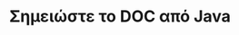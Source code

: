 ---
############################# Static ############################
layout: "auto-gen-annotation"

############################# Head ############################
head_title: "Java DOC Annotation API Annotate σε C#"
head_description: "Java API για τη δημιουργία και τον σχολιασμό δημοφιλών τύπων σχολιασμού από DOC, εικόνες, σχέδια και μορφές αρχείων εγγράφων."

############################# Header ############################
title: "Σημειώστε το DOC από Java"
description: ""
bg_image: "https://cms.admin.containerize.com/templates/aspose/App_Themes/V3/images/bg/header1.png"
bg_overlay: false
button:
    enable: true
    icon: "fas fa-arrow-down"
    label: "Κατεβάστε δωρεάν δοκιμή"
    link: "https://downloads.groupdocs.com/annotation/java"

############################# About ############################
about:
    enable: true
    title: "Σχετικά με το GroupDocs.Annotation for Java API"
    content: |
        Το GroupDocs.Annotation for Java API είναι μια βιβλιοθήκη που σας επιτρέπει να προσθέτετε σχολιασμούς σε PDF, Word και άλλα έγγραφα σε Mac, Windows ή Ubuntu. Το [GroupDocs.Annotation for Java](/annotation/java) είναι ένα εγγενές API Java για τη διαχείριση σχολιασμών με ολοκληρωμένη υποστήριξη για δημιουργία, προσθήκη, επεξεργασία, διαγραφή, εξαγωγή και εξαγωγή σχολιασμών από εικόνες και διάφορα άλλα έγγραφα. Η πλήρης λίστα των υποστηριζόμενων μορφών εγγράφων που μπορείτε να δείτε σε αυτήν τη [σελίδα](https://docs.groupdocs.com/annotation/java/supported-document-formats/).
        Αυτή η βιβλιοθήκη σάς επιτρέπει να εργάζεστε όχι μόνο με έγγραφα DOC αλλά και με πολλούς άλλους τύπους εγγράφων όπως Word, Excel, PowerPoint, μηνύματα ηλεκτρονικού ταχυδρομείου Outlook, Visio, Adobe, OpenDocument, OpenOffice, Photoshop, AutoCad και πολλά άλλα.
        Το GroupDocs.Annotation for Java API σάς επιτρέπει να δημιουργείτε και να προσθέτετε νέες σημειώσεις, να επεξεργάζεστε σχολιασμούς, να εξάγετε σχόλια, σχολιασμούς και να τα αφαιρείτε από έγγραφα. Η βιβλιοθήκη υποστηρίζει 13 διαφορετικούς τύπους σχολιασμού, όπως Κείμενο, Πολύγραμμη, Περιοχή, Υπογράμμιση, Σημείο, Υδατογράφημα, Βέλος, Έλλειψη, Αντικατάσταση κειμένου, Απόσταση, Πεδίο κειμένου, Διόρθωση πόρων σε έγγραφα PDF, HTML, Microsoft Word, υπολογιστικά φύλλα, διαγράμματα, παρουσιάσεις, σχέδια, εικόνες και πολλές άλλες μορφές αρχείων.
        Το παράδειγμα (δείτε παρακάτω) δείχνει την εργασία με το έγγραφο DOC, σε αυτό το παράδειγμα μπορείτε να δείτε τα κύρια βήματα του τρόπου εργασίας με το GroupDocs.Σχολιασμός: Ρυθμίστε μια άδεια χρήσης, ανοίξτε ένα έγγραφο με το οποίο θέλετε να εργαστείτε, δημιουργία σχολιασμό, προσθέτοντας αντικείμενα δεδομένων για να ορίσετε τις ιδιότητες σχολιασμού σύμφωνα με τις απαιτήσεις σας και αποθηκεύοντας το αποτέλεσμα στο επιθυμητό μέρος. Επίσης, θα μπορούσατε να ρίξετε μια ματιά στις υποστηριζόμενες δυνατότητες στη [σελίδα] του github (https://github.com/groupdocs-annotation/GroupDocs.Annotation-for-Java) ή στο προϊόν μας [τεκμηρίωση](https://docs.groupdocs.com/annotation/java/getting-started/).

############################# Steps ############################
howTo_Add:
steps_Add:
    enable: true
    title_left: "Βήματα για την προσθήκη σχολιασμών στο DOC σε Java"
    content_left: |
        [GroupDocs.Annotation](/annotation/java/) διευκολύνει τους προγραμματιστές Java να προσθέτουν διάφορους τύπους σχολιασμού σε αρχεία DOC σε οποιαδήποτε εφαρμογή που βασίζεται σε Java, εφαρμόζοντας μερικά εύκολα βήματα.
        *   Δημιουργήστε αντικείμενα απάντησης με σχόλιο και ημερομηνία.
        *   Δημιουργήστε αντικείμενο AreaAnnotation, ορίστε επιλογές περιοχής και προσθέστε απαντήσεις.
        *   Δημιουργήστε αντικείμενο Annotator και προσθέστε σχολιασμό περιοχής.
        *   Αποθήκευση αρχείου εξόδου.
    title_right: "Απαιτήσεις συστήματος"
    content_right: |
        Το GroupDocs.Annotation για Java API υποστηρίζεται σε όλες τις μεγάλες πλατφόρμες και λειτουργικά συστήματα. Πριν εκτελέσετε τον παρακάτω κώδικα, βεβαιωθείτε ότι έχετε εγκαταστήσει τις ακόλουθες προϋποθέσεις στο σύστημά σας.
        *   Λειτουργικά συστήματα: Microsoft Windows, Linux, MacOS
        *   Περιβάλλον Ανάπτυξης: NetBeans, Intellij IDEA, Eclipse κ.λπ
        *   Java Runtime Environment: Java 7 (1.7) και νεότερη έκδοση
        *   Αποκτήστε την πιο πρόσφατη έκδοση του GroupDocs.Annotation για Java από το [GroupDocs Artifact Repository](https://repository.groupdocs.com/webapp/#/artifacts/browse/tree/General/repo/com/groupdocs/groupdocs-annotation)

############################# Preview ############################
preview_Add:
    enable: true
    title: Προεπισκόπηση σχολιασμού και δείγμα κώδικα
    content: |
        ![Annotation preview image](https://docs.groupdocs.com/annotation/java/images/add-area-annotation.png)
    code: |
        ```java
        // Create an instance of Reply class and add comments
        Reply firstReply = new Reply();
        firstReply.setComment("First comment");
        firstReply.setRepliedOn(Calendar.getInstance().getTime());
        
        Reply secondReply = new Reply();
        secondReply.setComment("Second comment");
        secondReply.setRepliedOn(Calendar.getInstance().getTime());
        
        List<Reply> replies = new ArrayList<Reply>();
        replies.add(firstReply);
        replies.add(secondReply);
        
        // Create an instance of AreaAnnotation class and set options
        AreaAnnotation area = new AreaAnnotation();
        area.setBackgroundColor(65535);
        area.setBox(new Rectangle(100, 100, 100, 100));
        area.setCreatedOn(Calendar.getInstance().getTime());
        area.setMessage("This is area annotation");
        area.setOpacity(0.7);
        area.setPageNumber(0);
        area.setPenColor(65535);
        area.setPenStyle(PenStyle.Dot);
        area.setPenWidth((byte) 3);
        area.setReplies(replies);
        
        // Create an instance of Annotator class
        Annotator annotator = new Annotator("input.bmp");
        
        // Add annotation
        annotator.add(area);
        
        // Save to file
        annotator.save("output.bmp");
        annotator.dispose();
        ```

############################# Steps ############################
howTo_Remove:
steps_Remove:
    enable: true
    title_left: "Βήματα για την κατάργηση σχολιασμών από το DOC σε Java"
    content_left: |
        [GroupDocs.Annotation](/annotation/java/) διευκολύνει τους προγραμματιστές Java να αφαιρέσουν λεπτομέρειες σχολιασμού από αρχεία DOC σε οποιαδήποτε εφαρμογή που βασίζεται σε Java, εφαρμόζοντας μερικά εύκολα βήματα.
        *   Δημιουργήστε αντικείμενα απάντησης με σχόλιο και ημερομηνία.
        *   Δημιουργήστε το αντικείμενο SaveOptions και ορίστε AnnotationTypes = AnnotationType.None.
        *   Μέθοδος αποθήκευσης κλήσης με προκύπτουσα διαδρομή εγγράφου ή ροή και αντικείμενο SaveOptions.

############################# Preview ############################
preview_Remove:
    enable: true
    code: |
        ```java
        // Create an instance of Annotator class 
        Annotator annotator = new Annotator("C://input.bmp");

        // Remove annotation by set type None 
        SaveOptions saveOptions = new SaveOptions();
        saveOptions.setAnnotationTypes(AnnotationType.None);

        // Save annotation to output file
        annotator.save("C://output.bmp", saveOptions);
        annotator.dispose();
        ```

############################# Steps ############################
howTo_Edit:
steps_Edit:
    enable: true
    title_left: "Βήματα για την επεξεργασία σχολιασμών από το DOC σε Java"
    content_left: |
        [GroupDocs.Annotation](/annotation/java/) διευκολύνει τους προγραμματιστές Java να ενημερώσουν διάφορες ιδιότητες σχολιασμού από αρχεία DOC σε οποιαδήποτε εφαρμογή που βασίζεται σε Java, εφαρμόζοντας μερικά εύκολα βήματα.
        *   Αντικείμενο Instantiate Annotator με διαδρομή εγγράφου εισόδου ή ροή με instantiated LoadOptions με ImportAnnotations = true.
        *   Δημιουργήστε κάποια υλοποίηση AnnotationBase και ορίστε το αναγνωριστικό του υπάρχοντος σχολιασμού (αν δεν βρεθεί σχολιασμός με αυτό το αναγνωριστικό, τίποτα δεν θα αλλάξει) ή λίστα διαδρομής με σχολιασμούς (όλοι οι υπάρχοντες σχολιασμοί θα αφαιρεθούν).
        *   Μέθοδος ενημέρωσης κλήσης αντικειμένου Annotator με περασμένους σχολιασμούς.
        *   Μέθοδος αποθήκευσης κλήσης με προκύπτουσα διαδρομή εγγράφου ή ροή και αντικείμενο SaveOptions.

############################# Preview ############################
preview_Edit:
    enable: true
    code: |
        ```java
        String outputPath = "UpdateAnnotation.bmp";

        // Create an instance of Annotator class
        Annotator annotator = new Annotator("input.bmp");
        
        // Create an instance of Reply class for first example and add comments
        Reply reply1 = new Reply();
        reply1.setComment("Original first comment");
        reply1.setRepliedOn(Calendar.getInstance().getTime());
        
        Reply reply2 = new Reply();
        reply2.setComment("Original second comment");
        reply2.setRepliedOn(Calendar.getInstance().getTime());
        
        java.util.List replies = new ArrayList();
        replies.add(reply1);
        replies.add(reply2);
        
        // Create an instance of AreaAnnotation class and set options
        AreaAnnotation original = new AreaAnnotation();
        original.setId(1);
        original.setBackgroundColor(65535);
        original.setBox(new Rectangle(100, 100, 100, 100));
        original.setCreatedOn(Calendar.getInstance().getTime());
        original.setMessage("This is original annotation");
        original.setReplies(replies);
        
        // Add original annotation
        annotator.add(original);
        annotator.save(outputPath);
        annotator.dispose();
        
        LoadOptions loadOptions = new LoadOptions();
        
        // Open annotated document
        Annotator annotator1 = new Annotator(outputPath, loadOptions);
        
        // Create an instance of Reply class for update first example
        Reply reply3 = new Reply();
        reply3.setComment("Updated first comment");
        reply3.setRepliedOn(Calendar.getInstance().getTime());
        
        Reply reply4 = new Reply();
        reply4.setComment("Updated second comment");
        reply4.setRepliedOn(Calendar.getInstance().getTime());
        
        java.util.List replies1 = new ArrayList();
        replies1.add(reply3);
        replies1.add(reply4);

        // Suggest we want change some properties of existed annotation
        AreaAnnotation updated = new AreaAnnotation();
        updated.setId(1);
        updated.setBackgroundColor(255);
        updated.setBox(new Rectangle(0, 0, 50, 200));
        updated.setCreatedOn(Calendar.getInstance().getTime());
        updated.setMessage("This is updated annotation");
        updated.setReplies(replies1);
        
        // Update and save annotation
        annotator1.update(updated);
        annotator1.save(outputPath);
        annotator1.dispose();
        ```

############################# Steps ############################
howTo_Extract:
steps_Extract:
    enable: true
    title_left: "Βήματα για την εξαγωγή σχολιασμών από το DOC σε Java"
    content_left: |
        [GroupDocs.Annotation](/annotation/java/) διευκολύνει τους προγραμματιστές Java να σχολιάζουν έγγραφα και να εξάγουν πληροφορίες σχολιασμού από αρχεία DOC σε οποιαδήποτε εφαρμογή που βασίζεται σε Java, εφαρμόζοντας μερικά εύκολα βήματα.
        *   Δημιουργήστε αντικείμενα απάντησης με σχόλιο και ημερομηνία.
        *   Δημιουργήστε το αντικείμενο LoadOptions και καλέστε το SetImportAnnotations με αληθές όρισμα.
        *   Ορισμός μεταβλητής με τύπο List.
        *   Καλέστε τη μέθοδο λήψης και επιστρέψτε το αποτέλεσμα στην παραπάνω μεταβλητή.

############################# Preview ############################
preview_Extract:
    enable: true
    code: |
        ```java
        // For using this example input file ("annotated.bmp") must be with annotations
        LoadOptions loadOptions = new LoadOptions();
        
        // Create an instance of Annotator class and get annotations
        final Annotator annotator = new Annotator("annotated.bmp", loadOptions);
        List annotations = annotator.get();
        ```

############################# Demos ############################
demos:
    enable: true
    title: "Ζωντανές επιδείξεις για προσθήκη, αφαίρεση, επεξεργασία, εξαγωγή σχολιασμών σε έγγραφα και εικόνες"
    content: |
        Προσθέστε, αφαιρέστε, επεξεργαστείτε και εξαγάγετε σχολιασμούς στο αρχείο DOC τώρα, μεταβαίνοντας στον ιστότοπο [GroupDocs.Annotation Live Demos](https://products.groupdocs.app/annotation/family). Η ζωντανή επίδειξη έχει τα ακόλουθα πλεονεκτήματα

############################# About Formats ############################
about_formats:
    enable: true
    format:
        # format loop
        - icon: "far fa-file-doc"
          title: "Σχετικά με τη μορφή αρχείου DOC"
          content: |
            Τα αρχεία με επέκταση .doc αντιπροσωπεύουν έγγραφα που δημιουργούνται από το Microsoft Word ή άλλα έγγραφα επεξεργασίας κειμένου σε δυαδική μορφή αρχείου. Η επέκταση χρησιμοποιήθηκε αρχικά για τεκμηρίωση απλού κειμένου σε πολλά διαφορετικά λειτουργικά συστήματα. Μπορεί να περιέχει πολλούς διαφορετικούς τύπους δεδομένων, όπως εικόνες, μορφοποιημένα καθώς και απλό κείμενο, γραφήματα, γραφήματα, ενσωματωμένα αντικείμενα, συνδέσμους, σελίδες, μορφοποίηση σελίδας, ρυθμίσεις εκτύπωσης και πολλά άλλα. Η μορφή ήταν δημοφιλής για όλα τα είδη τεκμηρίωσης λόγω της ποικιλίας των επιλογών που προσφέρει στους χρήστες για τη σύνταξη εγχειριδίων, προτάσεων, προδιαγραφών, βιογραφικών, άρθρων ή οποιωνδήποτε παρόμοιων εγγράφων. Η ενημερωμένη έκδοση του DOC είναι το DOCX που βασίζεται στο Office OpenXML του οποίου οι προδιαγραφές είναι ανοιχτά διαθέσιμες.

          link: "https://docs.fileformat.com/image/doc/"

############################# More Formats ############################
more_formats:
    enable: true
    title: "Εργασία με άλλες δημοφιλείς μορφές εγγράφων"
    content: |
        Ενημερώστε τις ιδιότητες σχολιασμού από ορισμένες από τις δημοφιλείς μορφές αρχείων όπως αναφέρεται παρακάτω.
    format:
        # format loop
        - name: "Annotate PDF document"
          link: "https://products.groupdocs.com/annotation/java/pdf/"
          description: "Adobe Portable Document Format"

        # format loop
        - name: "Annotate DOC document"
          link: "https://products.groupdocs.com/annotation/java/doc/"
          description: "Microsoft Word Document"

        # format loop
        - name: "Annotate DOCM document"
          link: "https://products.groupdocs.com/annotation/java/docm/"
          description: "Microsoft Word Macro-Enabled Document"

        # format loop
        - name: "Annotate DOCX document"
          link: "https://products.groupdocs.com/annotation/java/docx/"
          description: "Microsoft Word Open XML Document"

        # format loop
        - name: "Annotate DOT document"
          link: "https://products.groupdocs.com/annotation/java/dot/"
          description: "Microsoft Word Document Template"

        # format loop
        - name: "Annotate DOTX document"
          link: "https://products.groupdocs.com/annotation/java/dotx/"
          description: "Word Open XML Document Template"

        # format loop
        - name: "Annotate RTF document"
          link: "https://products.groupdocs.com/annotation/java/rtf/"
          description: "Rich Text Document"

        # format loop
        - name: "Annotate ODT document"
          link: "https://products.groupdocs.com/annotation/java/odt/"
          description: "Open Document Text"

        # format loop
        - name: "Annotate XLS document"
          link: "https://products.groupdocs.com/annotation/java/xls/"
          description: "Microsoft Excel Binary File Format"

        # format loop
        - name: "Annotate XLSX document"
          link: "https://products.groupdocs.com/annotation/java/xlsx/"
          description: "Microsoft Excel Open XML Spreadsheet"

        # format loop
        - name: "Annotate XLSM document"
          link: "https://products.groupdocs.com/annotation/java/xlsm/"
          description: "Microsoft Excel Macro-Enabled Spreadsheet"

        # format loop
        - name: "Annotate XLSB document"
          link: "https://products.groupdocs.com/annotation/java/xlsb/"
          description: "Microsoft Excel Binary Worksheet"

        # format loop
        - name: "Annotate ODS document"
          link: "https://products.groupdocs.com/annotation/java/ods/"
          description: "Open Document Spreadsheet"

        # format loop
        - name: "Annotate PPT document"
          link: "https://products.groupdocs.com/annotation/java/ppt/"
          description: "PowerPoint Presentation"

        # format loop
        - name: "Annotate PPTX document"
          link: "https://products.groupdocs.com/annotation/java/pptx/"
          description: "PowerPoint Open XML Presentation"

        # format loop
        - name: "Annotate PPSX document"
          link: "https://products.groupdocs.com/annotation/java/ppsx/"
          description: "PowerPoint Open XML Slide Show"

        # format loop
        - name: "Annotate POTM document"
          link: "https://products.groupdocs.com/annotation/java/potm/"
          description: "Microsoft PowerPoint Template"

        # format loop
        - name: "Annotate PPTM document"
          link: "https://products.groupdocs.com/annotation/java/pptm/"
          description: "Microsoft PowerPoint Presentation"

        # format loop
        - name: "Annotate PPS document"
          link: "https://products.groupdocs.com/annotation/java/pps/"
          description: "Microsoft PowerPoint 97-2003 Slide Show"

        # format loop
        - name: "Annotate ODP document"
          link: "https://products.groupdocs.com/annotation/java/odp/"
          description: "OpenDocument Presentation"

        # format loop
        - name: "Annotate HTML document"
          link: "https://products.groupdocs.com/annotation/java/html/"
          description: "HyperText Markup Language"

        # format loop
        - name: "Annotate TIFF document"
          link: "https://products.groupdocs.com/annotation/java/tiff/"
          description: "Tagged Image File Format"

        # format loop
        - name: "Annotate JPEG document"
          link: "https://products.groupdocs.com/annotation/java/jpeg/"
          description: "JPEG Image"

        # format loop
        - name: "Annotate PNG document"
          link: "https://products.groupdocs.com/annotation/java/png/"
          description: "Portable Network Graphic"

        # format loop
        - name: "Annotate EML document"
          link: "https://products.groupdocs.com/annotation/java/eml/"
          description: "E-mail Message"

        # format loop
        - name: "Annotate MSG document"
          link: "https://products.groupdocs.com/annotation/java/msg/"
          description: "Microsoft Outlook E-mail Message"

        # format loop
        - name: "Annotate VSD document"
          link: "https://products.groupdocs.com/annotation/java/vsd/"
          description: "Microsoft Visio 2003-2010 Drawing"

        # format loop
        - name: "Annotate VSDX document"
          link: "https://products.groupdocs.com/annotation/java/vsdx/"
          description: "Microsoft Visio Drawing"

        # format loop
        - name: "Annotate VSS document"
          link: "https://products.groupdocs.com/annotation/java/vss/"
          description: "Microsoft Visio 2003-2010 Stencil"

        # format loop
        - name: "Annotate VST document"
          link: "https://products.groupdocs.com/annotation/java/vst/"
          description: "Microsoft Visio 2013 Stencil"

        # format loop
        - name: "Annotate DWG document"
          link: "https://products.groupdocs.com/annotation/java/dwg/"
          description: "Autodesk Design Data Formats"

        # format loop
        - name: "Annotate DXF document"
          link: "https://products.groupdocs.com/annotation/java/dxf/"
          description: "AutoCAD Drawing Interchange"

        # format loop
        - name: "Annotate DCM document"
          link: "https://products.groupdocs.com/annotation/java/dcm/"
          description: "Digital Imaging and Communications in Medicine"

        # format loop
        - name: "Annotate WMF document"
          link: "https://products.groupdocs.com/annotation/java/wmf/"
          description: "Windows Metafile"

        # format loop
        - name: "Annotate EMF document"
          link: "https://products.groupdocs.com/annotation/java/emf/"
          description: "Enhanced Metafile Format"


############################# Back to top ###############################
back_to_top:
    enable: true
---